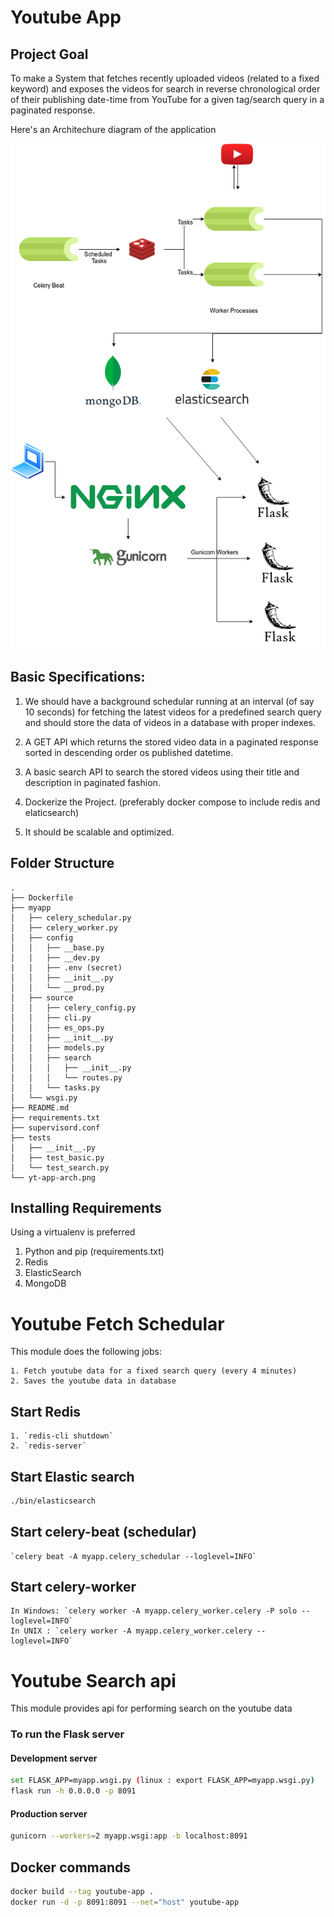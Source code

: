 # Youtube App

## Project Goal

To make a System that fetches recently uploaded videos (related to a fixed keyword) and exposes the videos for search in reverse chronological order of their publishing date-time from YouTube for a given tag/search query in a paginated response.

Here's an Architechure diagram of the application

<img src="images/yt-app-arch.png?raw=true"/>

## Basic Specifications:

1. We should have a background schedular running at an interval (of say 10 seconds) for fetching the latest videos for a predefined search query and should store the data of videos in a database with proper indexes.

2. A GET API which returns the stored video data in a paginated response sorted in descending order os published datetime.

3. A basic search API to search the stored videos using their title and description in paginated fashion.

4. Dockerize the Project. (preferably docker compose to include redis and elaticsearch)

5. It should be scalable and optimized.

## Folder Structure

```
.
├── Dockerfile
├── myapp
│   ├── celery_schedular.py
│   ├── celery_worker.py
│   ├── config
│   │   ├── __base.py
│   │   ├── __dev.py
|   |   ├── .env (secret)
│   │   ├── __init__.py
│   │   └── __prod.py
│   ├── source
│   │   ├── celery_config.py
│   │   ├── cli.py
│   │   ├── es_ops.py
│   │   ├── __init__.py
│   │   ├── models.py
│   │   ├── search
│   │   │   ├── __init__.py
│   │   │   └── routes.py
│   │   └── tasks.py
│   └── wsgi.py
├── README.md
├── requirements.txt
├── supervisord.conf
├── tests
│   ├── __init__.py
│   ├── test_basic.py
│   └── test_search.py
└── yt-app-arch.png
```

## Installing Requirements

Using a virtualenv is preferred

1. Python and pip (requirements.txt)
2. Redis
3. ElasticSearch
4. MongoDB

# Youtube Fetch Schedular

This module does the following jobs:

    1. Fetch youtube data for a fixed search query (every 4 minutes)
    2. Saves the youtube data in database

## Start Redis

    1. `redis-cli shutdown`
    2. `redis-server`

## Start Elastic search

```bash
./bin/elasticsearch
```

## Start celery-beat (schedular)

    `celery beat -A myapp.celery_schedular --loglevel=INFO`

## Start celery-worker

    In Windows: `celery worker -A myapp.celery_worker.celery -P solo --loglevel=INFO`
    In UNIX : `celery worker -A myapp.celery_worker.celery --loglevel=INFO`

# Youtube Search api

This module provides api for performing search on the youtube data

### To run the Flask server

#### Development server

```bash
set FLASK_APP=myapp.wsgi.py (linux : export FLASK_APP=myapp.wsgi.py)
flask run -h 0.0.0.0 -p 8091
```

#### Production server

```bash
gunicorn --workers=2 myapp.wsgi:app -b localhost:8091
```

## Docker commands

```bash
docker build --tag youtube-app .
docker run -d -p 8091:8091 --net="host" youtube-app
```
